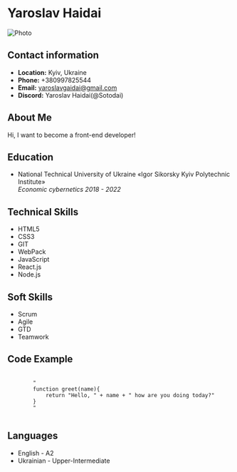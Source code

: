 # Yaroslav Haidai
![Photo](https://avatars.githubusercontent.com/u/85753208?v=4)
## Contact information
- **Location:** Kyiv, Ukraine
- **Phone:** +380997825544
- **Email:** yaroslavgaidai@gmail.com
- **Discord:** Yaroslav Haidai(@Sotodai)
## About Me
Hi, I want to become a front-end developer!
## Education
- National Technical University of Ukraine «Igor Sikorsky Kyiv Polytechnic Institute»<br>*Economic cybernetics 2018 - 2022*
## Technical Skills
- HTML5
- CSS3
- GIT
- WebPack
- JavaScript
- React.js
- Node.js
## Soft Skills
- Scrum
- Agile
- GTD
- Teamwork 
## Code Example
<pre>
    <code>
        "
        function greet(name){
            return "Hello, " + name + " how are you doing today?"
        }
        "
    </code>
</pre>
## Languages 
- English - A2
- Ukrainian - Upper-Intermediate 